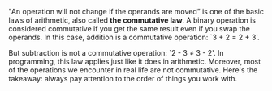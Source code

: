 "An operation will not change if the operands are moved” is one of the basic laws of arithmetic, also called **the commutative law**. A binary operation is considered commutative if you get the same result even if you swap the operands. In this case, addition is a commutative operation: `3 + 2 = 2 + 3'.

But subtraction is not a commutative operation: `2 - 3 ≠ 3 - 2'. In programming, this law applies just like it does in arithmetic. Moreover, most of the operations we encounter in real life are not commutative. Here's the takeaway: always pay attention to the order of things you work with.
